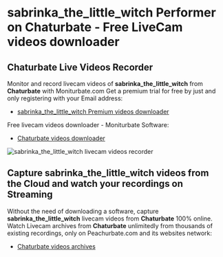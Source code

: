 # sabrinka_the_little_witch Performer on Chaturbate - Free LiveCam videos downloader

## Chaturbate Live Videos Recorder

Monitor and record livecam videos of **sabrinka_the_little_witch** from **Chaturbate** with Moniturbate.com
Get a premium trial for free by just and only registering with your Email address:
* [sabrinka_the_little_witch Premium videos downloader](https://moniturbate.com/request-demo-licence-key.html)

Free livecam videos downloader - Moniturbate Software:
* [Chaturbate videos downloader](https://moniturbate.com/moniturbate-download-software.html)

![sabrinka_the_little_witch livecam videos recorder](https://peachurnet.com/templates/moniturbate-software.png)


## Capture sabrinka_the_little_witch videos from the Cloud and watch your recordings on Streaming

Without the need of downloading a software, capture **sabrinka_the_little_witch** livecam videos from **Chaturbate** 100% online.
Watch Livecam archives from **Chaturbate** unlimitedly from thousands of existing recordings, only on Peachurbate.com and its websites network:
* [Chaturbate videos archives](https://peachurnet.com/)